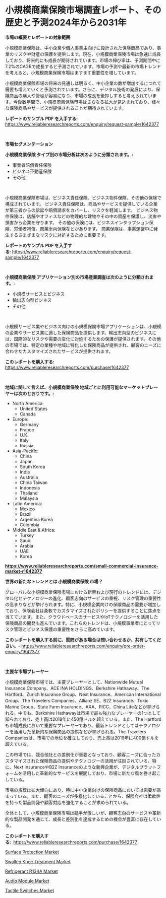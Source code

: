 <p><h1>小規模商業保険市場調査レポート、その歴史と予測2024年から2031年</h1></p><p><strong>市場の概要とレポートの対象範囲</strong></p>
<p><p>小規模商業保険は、中小企業や個人事業主向けに設計された保険商品であり、事業のリスクや財産の保護を提供します。現在、小規模商業保険市場は急速に成長しており、将来的にも成長が期待されています。市場の伸び率は、予測期間中に7.2%のCAGRで成長すると予測されています。市場の予測や最新の市場トレンドを考えると、小規模商業保険市場はますます重要性を増しています。</p><p>小規模商業保険市場の将来の見通しは明るく、中小企業の数が増加するにつれて需要も増えていくと予測されています。さらに、デジタル技術の発展により、保険商品の購入や管理が容易になり、市場の成長を後押しすると考えられています。今後数年間で、小規模商業保険市場はさらなる拡大が見込まれており、様々な保険商品やサービスが提供されることが期待されています。</p></p>
<p><strong>レポートのサンプル PDF を入手する:</strong> <a href="https://www.reliableresearchreports.com/enquiry/request-sample/1642377">https://www.reliableresearchreports.com/enquiry/request-sample/1642377</a></p>
<p>&nbsp;</p>
<p><strong>市場セグメンテーション</strong></p>
<p><strong>小規模商業保険 タイプ別の市場分析は次のように分類されます。:</strong></p>
<p><ul><li>事業者賠償責任保険</li><li>ビジネス不動産保険</li><li>その他</li></ul></p>
<p>&nbsp;</p>
<p><p>小規模商業保険市場は、ビジネス責任保険、ビジネス物件保険、その他の保険で構成されています。 ビジネス責任保険は、商品やサービスを提供している企業が第三者からの訴訟や賠償請求をカバーし、リスクを軽減します。 ビジネス物件保険は、店舗やオフィスなどの物理的な建物やその中の資産を保護し、災害や損害から企業を守ります。 その他の保険には、ビジネスインタラプション保険、労働者補償、商業車両保険などがあります。 商業保険は、事業運営中に発生するさまざまなリスクに対処するために重要です。</p></p>
<p><strong>レポートのサンプル PDF を入手する:</strong>&nbsp;<a href="https://www.reliableresearchreports.com/enquiry/request-sample/1642377">https://www.reliableresearchreports.com/enquiry/request-sample/1642377</a></p>
<p>&nbsp;</p>
<p><strong> 小規模商業保険 アプリケーション別の市場産業調査は次のように分類されます。:</strong></p>
<p><ul><li>小規模サービスとビジネス</li><li>輸出志向型ビジネス</li><li>その他</li></ul></p>
<p>&nbsp;</p>
<p><p>小規模サービス業やビジネス向けの小規模保険市場アプリケーションは、小規模の企業やサービス業に適した保険商品を提供します。輸出志向型のビジネスには、国際的なリスクや需要の変化に対処するための保護が提供されます。その他の市場では、特定の業種や地域に特化した保険商品が提供され、顧客のニーズに合わせたカスタマイズされたサービスが提供されます。</p></p>
<p><strong>このレポートを購入する:</strong>&nbsp; <a href="https://www.reliableresearchreports.com/purchase/1642377">https://www.reliableresearchreports.com/purchase/1642377</a></p>
<p>&nbsp;</p>
<p><strong>地域に関して言えば、小規模商業保険 地域ごとに利用可能なマーケットプレーヤーは次のとおりです。:</strong></p>
<p><ul>
    <li>
        North America:
        <ul>
            <li>United States</li>
            <li>Canada</li>
        </ul>
    </li>
    <li>
        Europe:
        <ul>
            <li>Germany</li>
            <li>France</li>
            <li>U.K.</li>
            <li>Italy</li>
            <li>Russia</li>
        </ul>
    </li>
    <li>
        Asia-Pacific:
        <ul>
            <li>China</li>
            <li>Japan</li>
            <li>South Korea</li>
            <li>India</li>
            <li>Australia</li>
            <li>China Taiwan</li>
            <li>Indonesia</li>
            <li>Thailand</li>
            <li>Malaysia</li>
        </ul>
    </li>
    <li>
        Latin America:
        <ul>
            <li>Mexico</li>
            <li>Brazil</li>
            <li>Argentina Korea</li>
            <li>Colombia</li>
        </ul>
    </li>
    <li>
        Middle East & Africa:
        <ul>
            <li>Turkey</li>
            <li>Saudi</li>
            <li>Arabia</li>
            <li>UAE</li>
            <li>Korea</li>
        </ul>
    </li>
    </ul></p>
<p><strong><a href="https://www.reliableresearchreports.com/small-commercial-insurance-market-r1642377">https://www.reliableresearchreports.com/small-commercial-insurance-market-r1642377</a></strong>&nbsp;</p>
<p><strong>世界の新たなトレンドとは 小規模商業保険 市場？</strong></p>
<p><p>グローバルな小規模商業保険市場における新興および現行のトレンドには、デジタル化とテクノロジーの進化、顧客志向のサービスの重視、リスク管理の重要性の高まりなどが挙げられます。特に、小規模企業向けの保険商品の需要が増加しており、保険会社は柔軟でカスタマイズされたポリシーを提供することに焦点を当てています。また、クラウドベースのサービスやIoTテクノロジーを活用した保険商品の開発も進んでいます。これらのトレンドは、小規模事業者にとってリスク管理とビジネス保護の重要性をさらに高めています。</p></p>
<p><strong>このレポートを購入する前に、質問がある場合は問い合わせるか、共有してください。</strong>- <a href="https://www.reliableresearchreports.com/enquiry/pre-order-enquiry/1642377">https://www.reliableresearchreports.com/enquiry/pre-order-enquiry/1642377</a></p>
<p>&nbsp;</p>
<p><strong>主要な市場プレーヤー</strong></p>
<p><p>小規模商業保険市場では、主要プレーヤーとして、Nationwide Mutual Insurance Company、ACE INA HOLDINGS、Berkshire Hathaway、The Hartford、Zurich Insurance Group、Next Insurance、American International Group、The Travelers Companies、Allianz SE、B2Z Insurance、Tokio Marine Group、State Farm Insurance、AXA、PICC、China Lifeなどが挙げられる。中でも、Berkshire Hathawayは市場で最も強力なプレーヤーの1つとして知られており、売上高は2019年に450億ドルを超えている。また、The Hartfordも市場成長において重要なプレーヤーであり、最新トレンドとしてはテクノロジーを活用した革新的な保険商品の提供などが挙げられる。The Travelers Companiesは、市場での地位を確立しており、売上高は2019年に400億ドルを超えている。</p><p>この市場では、競合他社との差別化が重要となっており、顧客ニーズに合ったカスタマイズされた保険商品の提供やテクノロジーの活用が注目されている。特に、Next InsuranceやB2Z Insuranceのような新興企業が、デジタルプラットフォームを活用した革新的なサービスを展開しており、市場に新たな風を巻き起こしている。</p><p>市場の規模は拡大傾向にあり、特に中小企業向けの保険商品においては需要が高まっている。また、顧客のニーズが多様化していることから、保険会社は柔軟性を持った製品開発や顧客対応を強化することが求められている。</p><p>全体として、小規模商業保険市場は競争が激しいが、顧客志向のサービスや革新的な製品開発を通じて、成長と差別化を達成するための機会が豊富に存在している。</p></p>
<p><strong>このレポートを購入する:</strong>&nbsp;&nbsp;<a href="https://www.reliableresearchreports.com/purchase/1642377">https://www.reliableresearchreports.com/purchase/1642377</a></p>
<p><p><a href="https://issuu.com/reportprime-2/docs/surface-protection-market-size-2030.pptx">Surface Protection Market</a></p><p><a href="https://github.com/arionmp/Market-Research-Report-List-2/blob/main/swollen-knee-treatment-market.md">Swollen Knee Treatment Market</a></p><p><a href="https://issuu.com/reportprime-2/docs/refrigerant-r134a-market-size-2030.pptx">Refrigerant R134A Market</a></p><p><a href="https://www.linkedin.com/pulse/decoding-audio-module-market-metrics-share-trends-growth-zvb9e?trackingId=ow%2FBAxqwDIs3WTav0qkGOw%3D%3D">Audio Module Market</a></p><p><a href="https://www.linkedin.com/pulse/tactile-switches-market-competitive-analysis-trends-forecast-fe5oe?trackingId=BIr9BkSP6X97p4i6nRnGyg%3D%3D">Tactile Switches Market</a></p></p>